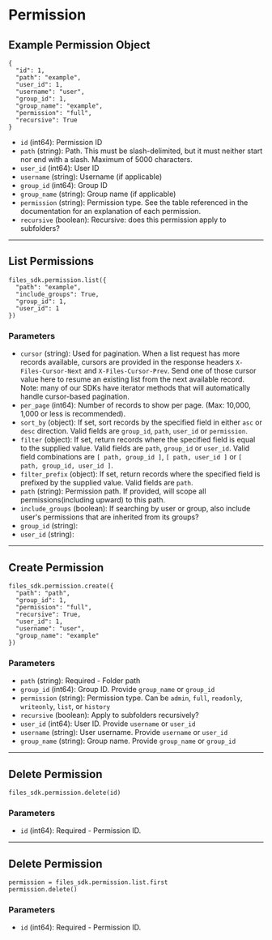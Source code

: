 # Permission

## Example Permission Object

```
{
  "id": 1,
  "path": "example",
  "user_id": 1,
  "username": "user",
  "group_id": 1,
  "group_name": "example",
  "permission": "full",
  "recursive": True
}
```

* `id` (int64): Permission ID
* `path` (string): Path. This must be slash-delimited, but it must neither start nor end with a slash. Maximum of 5000 characters.
* `user_id` (int64): User ID
* `username` (string): Username (if applicable)
* `group_id` (int64): Group ID
* `group_name` (string): Group name (if applicable)
* `permission` (string): Permission type.  See the table referenced in the documentation for an explanation of each permission.
* `recursive` (boolean): Recursive: does this permission apply to subfolders?


---

## List Permissions

```
files_sdk.permission.list({
  "path": "example",
  "include_groups": True,
  "group_id": 1,
  "user_id": 1
})
```

### Parameters

* `cursor` (string): Used for pagination.  When a list request has more records available, cursors are provided in the response headers `X-Files-Cursor-Next` and `X-Files-Cursor-Prev`.  Send one of those cursor value here to resume an existing list from the next available record.  Note: many of our SDKs have iterator methods that will automatically handle cursor-based pagination.
* `per_page` (int64): Number of records to show per page.  (Max: 10,000, 1,000 or less is recommended).
* `sort_by` (object): If set, sort records by the specified field in either `asc` or `desc` direction. Valid fields are `group_id`, `path`, `user_id` or `permission`.
* `filter` (object): If set, return records where the specified field is equal to the supplied value. Valid fields are `path`, `group_id` or `user_id`. Valid field combinations are `[ path, group_id ]`, `[ path, user_id ]` or `[ path, group_id, user_id ]`.
* `filter_prefix` (object): If set, return records where the specified field is prefixed by the supplied value. Valid fields are `path`.
* `path` (string): Permission path.  If provided, will scope all permissions(including upward) to this path.
* `include_groups` (boolean): If searching by user or group, also include user's permissions that are inherited from its groups?
* `group_id` (string): 
* `user_id` (string): 


---

## Create Permission

```
files_sdk.permission.create({
  "path": "path",
  "group_id": 1,
  "permission": "full",
  "recursive": True,
  "user_id": 1,
  "username": "user",
  "group_name": "example"
})
```

### Parameters

* `path` (string): Required - Folder path
* `group_id` (int64): Group ID. Provide `group_name` or `group_id`
* `permission` (string): Permission type.  Can be `admin`, `full`, `readonly`, `writeonly`, `list`, or `history`
* `recursive` (boolean): Apply to subfolders recursively?
* `user_id` (int64): User ID.  Provide `username` or `user_id`
* `username` (string): User username.  Provide `username` or `user_id`
* `group_name` (string): Group name.  Provide `group_name` or `group_id`


---

## Delete Permission

```
files_sdk.permission.delete(id)
```

### Parameters

* `id` (int64): Required - Permission ID.


---

## Delete Permission

```
permission = files_sdk.permission.list.first
permission.delete()
```

### Parameters

* `id` (int64): Required - Permission ID.
